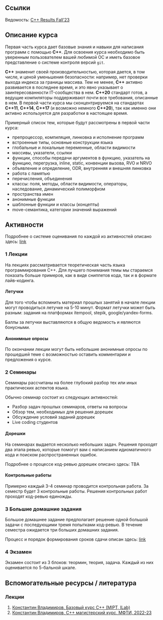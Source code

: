 ## Ссылки

Ведомость: [C++ Results Fall'23](https://docs.google.com/spreadsheets/d/1hShf1ou6mv8mDvOqGl8P8NkWx_2ixKW3-nCUMj_6xqQ/edit#gid=1801190239)


## Описание курса

Первая часть курса дает базовые знания и навыки для написания программ с помощью **С++**. Для освоения курса необходимо быть уверенным пользователем вашей любимой ОС и иметь базовое представление о системе контроля версий `git`.

**C++** знаменит своей производительностью, которая дается, в том числе, и ценой уменьшения безопасности: например, нет проверки выхода индекса за границы массива. Тем не менее, **C++** активно развивается в последнее время, и это явно указывает о заинтересованности IT-сообщества в нем. **C++20** стандарт готов, а ведущие компиляторы поддерживают почти все требования, описанные в нем. В первой части курса мы сконцентрируемся на стандартах **C++11**, **C++14**, **C++17** (и возможно немного **C++20**), так как именно они активно используется для разработки в настоящее время.

Примерный список тем, которые будут рассмотрены в первой части курса:

 - препроцессор, компиляция, линковка и исполнение программ
 - встроенные типы, основные конструкции языка
 - глобальные и локальные переменные, области видимости
 - массивы, указатели, ссылки
 - функции, способы передачи аргументов в функцию, указатель на функцию, перегрузка, inline, static, конвенции вызова, RVO и NRVO
 - объявление и определение, ODR, внутренняя и внешняя линковка
 - работа с памятью
 - перечисления, объединения
 - классы: поля, методы, области видимости, операторы, наследование, динамический полиморфизм
 - пространства имен
 - анонимные функции
 - шаблонные функции и классы (концепты)
 - move-семантика, категории значений выражений

## Активности

Подробнее о системе оценивания по каждой из активностей описано здесь: [link](https://github.com/cpp-practice/cpp-public-2324/blob/main/semester-1/grading.md)

### 1 Лекции

На лекциях рассматривается теоретическая часть языка программирования С++. 
Для лучшего понимания темы мы стараемся показать больше примеров, как в виде сниппетов кода, так и в формате лайв-кодинга.

#### Летучки

Для того чтобы вспомнить материал прошлых занятий в начале лекции могут проводиться летучке на 5-10 минут. Формат летучки может быть разным: задания на платформах itempool, stepik, google/yandex-forms.

Баллы за летучки выставляются в общую ведомость и являются бонусными.

#### Анонимные опросы

По окончании лекции могут быть небольшие анонимные опросы по прошедшей теме с возможностью оставить комментарии и предложения о курсе.

### 2 Семинары

Семинары рассчитаны на более глубокий разбор тех или иных практических аспектов языка.

Обычно семинар состоит из следующих активностей:

 - Разбор задач прошлых семинаров, ответы на вопросы
 - Обзор тем, необходимых для решения дорешек
 - Обсуждение условий заданий дорешек
 - Live coding студентов

#### Дорешки

На семинарах выдается несколько небольших задач. 
Решения проходят два этапа ревью, которые помогут вам с написанием идиоматичного кода и поиском распространенных ошибок.

Подробнее о процессе код-ревью дорешек описано здесь: TBA

#### Контрольные работы

Примерно каждый 3-4 семинар проводится контрольная работа. За семестр будет 3 контрольные работы.
Решения контрольных работ проходят код-ревью единожды.

### 3 Большие домашние задания

Большое домашнее задание предполагает решение одной большой задачи с последующими тремя попытками код-ревью. В течение семестра ожидается три больших домашних задания.

Процесс и порядок формирования сроков сдачи описан здесь: [link](https://docs.google.com/document/d/1jRe4kkmBiv0_yeJPx4p8AojyHgW5nIpRR9l-M_CZICU/edit?usp=sharing)

### 4 Экзамен

Экзамен состоит из 3 блоков: теормин, теория, задача. Каждый из них оценивается по 5-бальной шкале.


## Вспомогательные ресурсы / литература

### Лекции

1. [Константин Владимиров, Базовый курс C++ (MIPT, ILab)](https://www.youtube.com/playlist?list=PL3BR09unfgciJ1_K_E914nohpiOiHnpsK)
2. [Константин Владимиров, С++ магистерский курс, МФТИ, 2022-23](https://www.youtube.com/playlist?list=PL3BR09unfgcgf7R88ZQRQqWOdLy4pRW2h)
